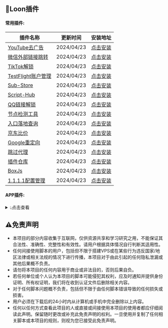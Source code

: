 ## 🎈Loon插件
#### 常用插件:
| 插件名称 | 更新时间 | 安装地址 |
| - | - | - |
| [YouTube去广告](https://raw.githubusercontent.com/JiaBei-Q/Rules/main/loon/plugin/Loon_YouTube_ads.plugin) | 2024/04/23 | [点击安装](https://www.nsloon.com/openloon/import?plugin=https://raw.githubusercontent.com/JiaBei-Q/Rules/main/loon/plugin/Loon_YouTube_ads.plugin) |
| [微信外部链接跳转](https://raw.githubusercontent.com/JiaBei-Q/Rules/main/loon/plugin/Loon_WeixinLinks.plugin) | 2024/04/23 | [点击安装](https://www.nsloon.com/openloon/import?plugin=https://raw.githubusercontent.com/JiaBei-Q/Rules/main/loon/plugin/Loon_WeixinLinks.plugin) |
| [TikTok解锁](https://raw.githubusercontent.com/JiaBei-Q/Rules/main/loon/plugin/Loon_TikTok.plugin) | 2024/04/23 | [点击安装](https://www.nsloon.com/openloon/import?plugin=https://raw.githubusercontent.com/JiaBei-Q/Rules/main/loon/plugin/Loon_TikTok.plugin) |
| [TestFlight账户管理](https://raw.githubusercontent.com/JiaBei-Q/Rules/main/loon/plugin/Loon_TF_Account.plugin) | 2024/04/23 | [点击安装](https://www.nsloon.com/openloon/import?plugin=https://raw.githubusercontent.com/JiaBei-Q/Rules/main/loon/plugin/Loon_TF_Account.plugin) |
| [Sub-Store](https://raw.githubusercontent.com/JiaBei-Q/Rules/main/loon/plugin/Loon_Sub-Store.plugin) | 2024/04/23 | [点击安装](https://www.nsloon.com/openloon/import?plugin=https://raw.githubusercontent.com/JiaBei-Q/Rules/main/loon/plugin/Loon_Sub-Store.plugin) |
| [Script-Hub](https://raw.githubusercontent.com/JiaBei-Q/Rules/main/loon/plugin/Loon_Script-Hub.plugin) | 2024/04/23 | [点击安装](https://www.nsloon.com/openloon/import?plugin=https://raw.githubusercontent.com/JiaBei-Q/Rules/main/loon/plugin/Loon_Script-Hub.plugin) |
| [QQ链接解锁](https://raw.githubusercontent.com/JiaBei-Q/Rules/main/loon/plugin/Loon_QQ_Links.plugin) | 2024/04/23 | [点击安装](https://www.nsloon.com/openloon/import?plugin=https://raw.githubusercontent.com/JiaBei-Q/Rules/main/loon/plugin/Loon_QQ_Links.plugin) |
| [节点检测工具](https://raw.githubusercontent.com/JiaBei-Q/Rules/main/loon/plugin/Loon_Node_tool.plugin) | 2024/04/23 | [点击安装](https://www.nsloon.com/openloon/import?plugin=https://raw.githubusercontent.com/JiaBei-Q/Rules/main/loon/plugin/Loon_Node_tool.plugin) |
| [入口落地查询](https://raw.githubusercontent.com/JiaBei-Q/Rules/main/loon/plugin/Loon_Netisp.plugin) | 2024/04/23 | [点击安装](https://www.nsloon.com/openloon/import?plugin=https://raw.githubusercontent.com/JiaBei-Q/Rules/main/loon/plugin/Loon_Netisp.plugin) |
| [京东比价](https://raw.githubusercontent.com/JiaBei-Q/Rules/main/loon/plugin/Loon_JD_Price.plugin) | 2024/04/23 | [点击安装](https://www.nsloon.com/openloon/import?plugin=https://raw.githubusercontent.com/JiaBei-Q/Rules/main/loon/plugin/Loon_JD_Price.plugin) |
| [Google重定向](https://raw.githubusercontent.com/JiaBei-Q/Rules/main/loon/plugin/Loon_Google.plugin) | 2024/04/23 | [点击安装](https://www.nsloon.com/openloon/import?plugin=https://raw.githubusercontent.com/JiaBei-Q/Rules/main/loon/plugin/Loon_Google.plugin) |
| [跳过代理](https://raw.githubusercontent.com/JiaBei-Q/Rules/main/loon/plugin/Loon_General.plugin) | 2024/04/23 | [点击安装](https://www.nsloon.com/openloon/import?plugin=https://raw.githubusercontent.com/JiaBei-Q/Rules/main/loon/plugin/Loon_General.plugin) |
| [插件仓库](https://raw.githubusercontent.com/JiaBei-Q/Rules/main/loon/plugin/Loon_Gallery.plugin) | 2024/04/23 | [点击安装](https://www.nsloon.com/openloon/import?plugin=https://raw.githubusercontent.com/JiaBei-Q/Rules/main/loon/plugin/Loon_Gallery.plugin) |
| [BoxJs](https://raw.githubusercontent.com/JiaBei-Q/Rules/main/loon/plugin/Loon_BoxJS.plugin) | 2024/04/23 | [点击安装](https://www.nsloon.com/openloon/import?plugin=https://raw.githubusercontent.com/JiaBei-Q/Rules/main/loon/plugin/Loon_BoxJS.plugin) |
| [1.1.1.1配置管理](https://raw.githubusercontent.com/JiaBei-Q/Rules/main/loon/plugin/Loon_1.1.1.1.plugin) | 2024/04/23 | [点击安装](https://www.nsloon.com/openloon/import?plugin=https://raw.githubusercontent.com/JiaBei-Q/Rules/main/loon/plugin/Loon_1.1.1.1.plugin) |
#### APP插件:
<details>
<summary>👆︎点击查看</summary>
<ul>

| 插件名称 | 更新时间 | 安装地址 |
| - | - | - |
| [寻简解锁](https://raw.githubusercontent.com/JiaBei-Q/Rules/main/loon/plugin/XunJian.plugin) | 2024/04/23 | [点击安装](https://www.nsloon.com/openloon/import?plugin=https://raw.githubusercontent.com/JiaBei-Q/Rules/main/loon/plugin/XunJian.plugin) |
| [网易云音乐解锁](https://raw.githubusercontent.com/JiaBei-Q/Rules/main/loon/plugin/WangYiYun.plugin) | 2024/04/23 | [点击安装](https://www.nsloon.com/openloon/import?plugin=https://raw.githubusercontent.com/JiaBei-Q/Rules/main/loon/plugin/WangYiYun.plugin) |
| [咪咕音乐解锁](https://raw.githubusercontent.com/JiaBei-Q/Rules/main/loon/plugin/MiGuMusic.plugin) | 2024/04/23 | [点击安装](https://www.nsloon.com/openloon/import?plugin=https://raw.githubusercontent.com/JiaBei-Q/Rules/main/loon/plugin/MiGuMusic.plugin) |
| [美团修复DNS](https://raw.githubusercontent.com/JiaBei-Q/Rules/main/loon/plugin/MeiTuan_Fix.plugin) | 2024/04/23 | [点击安装](https://www.nsloon.com/openloon/import?plugin=https://raw.githubusercontent.com/JiaBei-Q/Rules/main/loon/plugin/MeiTuan_Fix.plugin) |
| [美图秀秀解锁](https://raw.githubusercontent.com/JiaBei-Q/Rules/main/loon/plugin/MeiTuXiuXiu.plugin) | 2024/04/23 | [点击安装](https://www.nsloon.com/openloon/import?plugin=https://raw.githubusercontent.com/JiaBei-Q/Rules/main/loon/plugin/MeiTuXiuXiu.plugin) |
| [芒果TV解锁](https://raw.githubusercontent.com/JiaBei-Q/Rules/main/loon/plugin/MangGuoTV.plugin) | 2024/04/23 | [点击安装](https://www.nsloon.com/openloon/import?plugin=https://raw.githubusercontent.com/JiaBei-Q/Rules/main/loon/plugin/MangGuoTV.plugin) |
| [GitHub解锁](https://raw.githubusercontent.com/JiaBei-Q/Rules/main/loon/plugin/Github.plugin) | 2024/04/23 | [点击安装](https://www.nsloon.com/openloon/import?plugin=https://raw.githubusercontent.com/JiaBei-Q/Rules/main/loon/plugin/Github.plugin) |
| [Documents解锁](https://raw.githubusercontent.com/JiaBei-Q/Rules/main/loon/plugin/Documents.plugin) | 2024/04/23 | [点击安装](https://www.nsloon.com/openloon/import?plugin=https://raw.githubusercontent.com/JiaBei-Q/Rules/main/loon/plugin/Documents.plugin) |
| [彩云天气解锁](https://raw.githubusercontent.com/JiaBei-Q/Rules/main/loon/plugin/CaiYunTianQi.plugin) | 2024/04/23 | [点击安装](https://www.nsloon.com/openloon/import?plugin=https://raw.githubusercontent.com/JiaBei-Q/Rules/main/loon/plugin/CaiYunTianQi.plugin) |
| [Adguard解锁](https://raw.githubusercontent.com/JiaBei-Q/Rules/main/loon/plugin/Adguard.plugin) | 2024/04/23 | [点击安装](https://www.nsloon.com/openloon/import?plugin=https://raw.githubusercontent.com/JiaBei-Q/Rules/main/loon/plugin/Adguard.plugin) |
</ul>
</details>

## ⚠️免责声明
- 本项目的部分内容收集于互联网，仅供资源共享和学习研究之用，不能保证其合法性、准确性、完整性和有效性。请用户根据具体情况自行判断其适用性。
- 任何间接使用脚本的用户，包括但不限于搭建VPS或在某些行为违反国家/地区法律或相关法规的情况下进行传播，本项目对于由此引起的任何隐私泄漏或其他后果概不负责。
- 请勿将本项目的任何内容用于商业或非法目的，否则后果自负。
- 若任何单位或个人认为本项目的脚本可能侵犯其权利，应及时通知并提供身份证明、所有权证明，我们将在收到认证文件后删除相关内容。
- 对于任何脚本问题概不负责，包括但不限于由任何脚本错误导致的任何损失或损害。
- 用户必须在下载后的24小时内从计算机或手机中完全删除以上内容。
- 任何以任何方式查看此项目的人或直接或间接使用本项目的使用者都应仔细阅读此声明。保留随时更改或补充此免责声明的权利。一旦使用并复制了任何相关脚本或本项目的规则，则视为您已接受此免责声明。
